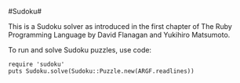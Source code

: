 #Sudoku#

This is a Sudoku solver as introduced in the first chapter of The Ruby Programming Language by David Flanagan and Yukihiro Matsumoto.

To run and solve Sudoku puzzles, use code:

```
require 'sudoku'
puts Sudoku.solve(Sudoku::Puzzle.new(ARGF.readlines))
```
